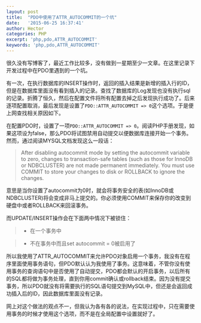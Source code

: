 ```yaml
---
layout: post
title:  "PDO中使用了ATTR_AUTOCOMMIT的一个坑"
date:   '2015-06-25 16:37:41'
author: Hector
categories: PHP
excerpt: 'php,pdo,ATTR_AUTOCOMMIT'
keywords: 'php,pdo,ATTR_AUTOCOMMIT'
---
```


很久没有写博客了，最近工作比较多，没有做到一星期至少一文章。在这里记录下开发过程中在PDO里遇到的一个坑。

有一次，在执行数据库的INSERT操作时，返回的插入结果是新增的插入行的ID，但是在数据库里面没有看到插入的记录。查找了数据库的Log发现也没有执行sql的记录。折腾了恒久，然后在配置文件将所有配置去掉之后发现执行成功了。后来逐项配置取消，最后发现是设置了`PDO::ATTR_AUTOCOMMIT => 0`这个选项。于是便上网查找相关原因如下。

<!--more-->

在配置PDO时，设置了一项`PDO::ATTR_AUTOCOMMIT => 0`。阅读PHP手册发现，如果这项设为false，那么PDO将试图禁用自动提交以便数据库连接开始一个事务。然而，通过阅读MYSQL文档发现这么一段话：

>After disabling autocommit mode by setting the autocommit variable to zero, changes to transaction-safe tables (such as those for InnoDB or NDBCLUSTER) are not made permanent immediately. You must use COMMIT to store your changes to disk or ROLLBACK to ignore the changes.

意思是当你设置了autocommit为0时，就会将事务安全的表(如InnoDB或NDBCLUSTER)将会变成非马上提交的。你必须使用COMMIT来保存你的改变到硬盘中或者ROLLBACK来回滚事务。

而UPDATE/INSERT操作会在下面两中情况下被锁住：

> * 在一个事务中

> * 不在事务中而且set autocommit = 0被启用了

所以我使用了ATTR_AUTOCOMMIT来允许PDO对象启用一个事务，我没有在程序里面使用事务语句，但PDO默认认为我使用了事务。这意味着，不管你没有使用事务的查询语句中是否使用了自动提交，PDO都会默认的开启事务，以后所有的SQL都将做为事务处理，直到你用commit确认或rollback结束。因为没有提交事务，所以PDO就没有将需要执行的SQL语句提交到MySQL中，但还是会返回成功插入后的ID，因此数据库里面没有记录。

网上对这个做法的观点不一，但我认为各有各的说法，在实现过程中，只在需要使用事务的时候才使用这个选项，而不是在全局配置中设置就好了。